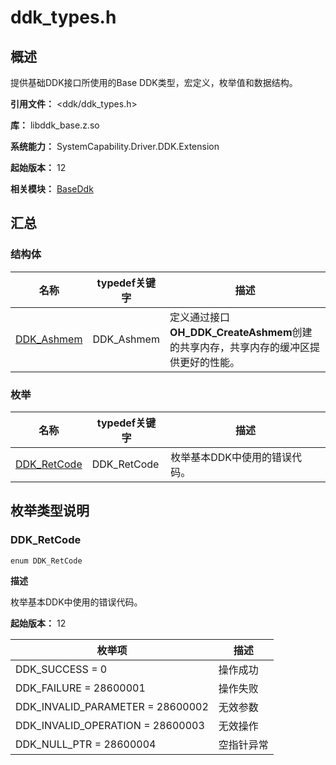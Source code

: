 # ddk_types.h

## 概述

提供基础DDK接口所使用的Base DDK类型，宏定义，枚举值和数据结构。

**引用文件：** <ddk/ddk_types.h>

**库：** libddk_base.z.so

**系统能力：** SystemCapability.Driver.DDK.Extension

**起始版本：** 12

**相关模块：** [BaseDdk](capi-baseddk.md)

## 汇总

### 结构体

| 名称                                       | typedef关键字 | 描述 |
|------------------------------------------| -- | -- |
| [DDK_Ashmem](capi-baseddk-ddk-ashmem.md) | DDK_Ashmem | 定义通过接口<b>OH_DDK_CreateAshmem</b>创建的共享内存，共享内存的缓冲区提供更好的性能。 |

### 枚举

| 名称 | typedef关键字 | 描述 |
| -- | -- | -- |
| [DDK_RetCode](#ddk_retcode) | DDK_RetCode | 枚举基本DDK中使用的错误代码。 |

## 枚举类型说明

### DDK_RetCode

```
enum DDK_RetCode
```

**描述**

枚举基本DDK中使用的错误代码。

**起始版本：** 12

| 枚举项 | 描述 |
| -- | -- |
| DDK_SUCCESS = 0 | 操作成功 |
| DDK_FAILURE = 28600001 | 操作失败 |
| DDK_INVALID_PARAMETER = 28600002 | 无效参数 |
| DDK_INVALID_OPERATION = 28600003 | 无效操作 |
| DDK_NULL_PTR = 28600004 | 空指针异常 |


